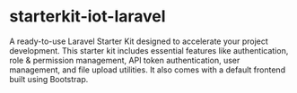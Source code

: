 # starterkit-iot-laravel
A ready-to-use Laravel Starter Kit designed to accelerate your project development. This starter kit includes essential features like authentication, role &amp; permission management, API token authentication, user management, and file upload utilities. It also comes with a default frontend built using Bootstrap.
